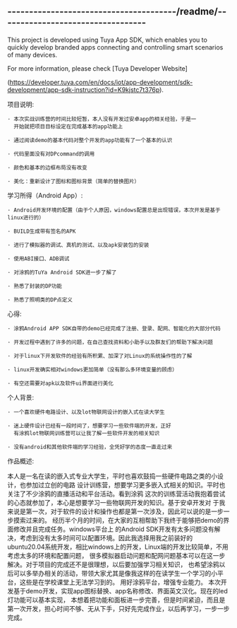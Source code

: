---------------------------------------/readme/----------------------------------
---------------------------------------------------------------------------------
This project is developed using Tuya App SDK, which enables you to quickly develop
branded apps connecting and controlling smart scenarios of many devices.

For more information, please check [Tuya Developer Website]

(https://developer.tuya.com/en/docs/iot/app-development/sdk-development/app-sdk-instruction?id=K9kjstc7t376p).



项目说明:


    · 本次实战训练营的时间比较短暂，本人没有开发过安卓app的相关经验，于是一
      开始就把项目目标设定在完成基本的app功能上

    · 通过阅读demo的基本代码对整个开发的app功能有了一个基本的认识

    · 代码里面没有对DPcommand的调用

    · 颜色和基本的边框布局没有改变

    · 美化：重新设计了图标和图标背景（简单的替换图片）




学习所得（Android App）:


    · Android开发环境的配置（由于个人原因，windows配置总是出现错误，本次开发是基于linux进行的）

    · BUILD生成带有签名的APK

    · 进行了模拟器的调试、真机的测试、以及apk安装包的安装

    · 使用ABI接口、ADB调试

    · 对涂鸦的TuYa Android SDK进一步了解了

    · 熟悉了封装的DP功能

    · 熟悉了照明类的DP点定义




心得:


    · 涂鸦Android APP SDK自带的demo已经完成了注册、登录、配网、智能化的大部分代码

    · 开发过程中遇到了许多的问题，在自己查找资料和小助手以及群友们的帮助下解决问题

    · 对于linux下开发软件的经验有所积累、加深了对Linux的系统操作性的了解

    · linux开发确实相对windows更加简单（没有那么多环境变量的顾虑）

    · 有空还需要对apk以及软件ui界面进行美化




个人背景:


    · 一个喜欢硬件电路设计、以及lot物联网设计的嵌入式在读大学生

    · 迷上硬件设计已经有一段时间了，想要学习一些软件端的开发，正好
      有涂鸦lot物联网训练营可以让我了解一些软件开发的相关知识

    · 没有android和其他软件端的学习经验，全凭好学的态度一直走过来





作品概述:



本人是一名在读的嵌入式专业大学生，平时也喜欢鼓捣一些硬件电路之类的小设计，也参加过立创的电路
设计训练营，想要学习更多嵌入式相关的知识。平时也关注了不少涂鸦的直播活动和平台活动。看到涂鸦
这次的训练营活动我抱着尝试的心态就参加了，本心是想要学习一些物联网开发的知识。基于安卓开发对
于我来说是第一次，对于软件的设计和操作也都是第一次涉及，因此可以说的是一步一步摸索过来的。
经历半个月的时间，在大家的互相帮助下我终于能够把demo的界面修改并且完成任务。windows平台上
的Android SDK开发有太多问题没有解决，考虑到没有太多时间可以配置环境。因此我选择用我之前装好的
ubuntu20.04系统开发，相比windows上的开发，Linux端的开发比较简单，不用考虑太多的环境和配置问题，
很多模拟器启动问题和配网问题基本可以在这一步解决。对于项目的完成还不是很理想，以后要加强学习相关知识，
也希望涂鸦以后可以多举办相关的活动，带领大家尤其是像我这样的在读学生一个学习的小平台，这些是在学校课堂上无法学习到的。
用好涂鸦平台，增强专业能力。
本次开发基于demo开发，实现app图标替换、app名称修改、界面英文汉化。现在的led灯功能可以基本实现，
本想着把功能和面板进一步完善，但是时间紧迫，而且是第一次开发，担心时间不够、无从下手，只好先完成作业，以后再学习，一步一步完成。

